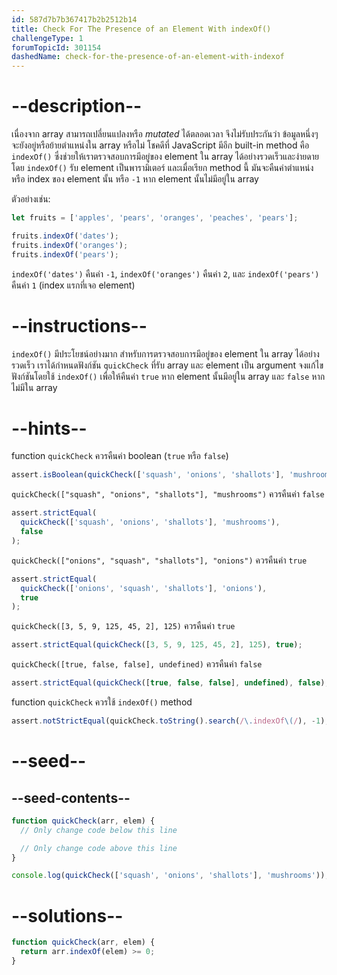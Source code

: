 ```yaml
---
id: 587d7b7b367417b2b2512b14
title: Check For The Presence of an Element With indexOf()
challengeType: 1
forumTopicId: 301154
dashedName: check-for-the-presence-of-an-element-with-indexof
---
```


# --description--

เนื่องจาก array สามารถเปลี่ยนแปลงหรือ *mutated* ได้ตลอดเวลา จึงไม่รับประกันว่า ข้อมูลหนึ่งๆ จะยังอยู่หรือย้ายตำแหน่งใน array หรือไม่ โชคดีที่   JavaScript มีอีก built-in method คือ `indexOf()` ซึ่งช่วยให้เราตรวจสอบการมีอยู่ของ element ใน array ได้อย่างรวดเร็วและง่ายดาย โดย `indexOf()` รับ element เป็นพารามิเตอร์ และเมื่อเรียก method นี้ มันจะคืนค่าตำแหน่งหรือ index ของ element นั้น หรือ `-1` หาก element นั้นไม่มีอยู่ใน array 

ตัวอย่างเช่น: 

```js
let fruits = ['apples', 'pears', 'oranges', 'peaches', 'pears'];

fruits.indexOf('dates');
fruits.indexOf('oranges');
fruits.indexOf('pears');
```

`indexOf('dates')` คืนค่า `-1`, `indexOf('oranges')` คืนค่า `2`, และ `indexOf('pears')` คืนค่า `1` (index แรกที่เจอ element)

# --instructions--

`indexOf()` มีประโยชน์อย่างมาก สำหรับการตรวจสอบการมีอยู่ของ element ใน array ได้อย่างรวดเร็ว เราได้กำหนดฟังก์ชัน `quickCheck` ที่รับ array และ element เป็น argument จงแก้ไขฟังก์ชันโดยใช้ `indexOf()` เพื่อให้คืนค่า `true` หาก element นั้นมีอยู่ใน array  และ `false` หากไม่มีใน array

# --hints--

function `quickCheck` ควรคืนค่า boolean (`true` หรือ `false`)

```js
assert.isBoolean(quickCheck(['squash', 'onions', 'shallots'], 'mushrooms'));
```

`quickCheck(["squash", "onions", "shallots"], "mushrooms")` ควรคืนค่า `false`

```js
assert.strictEqual(
  quickCheck(['squash', 'onions', 'shallots'], 'mushrooms'),
  false
);
```

`quickCheck(["onions", "squash", "shallots"], "onions")` ควรคืนค่า `true`

```js
assert.strictEqual(
  quickCheck(['onions', 'squash', 'shallots'], 'onions'),
  true
);
```

`quickCheck([3, 5, 9, 125, 45, 2], 125)` ควรคืนค่า `true`

```js
assert.strictEqual(quickCheck([3, 5, 9, 125, 45, 2], 125), true);
```

`quickCheck([true, false, false], undefined)` ควรคืนค่า `false`

```js
assert.strictEqual(quickCheck([true, false, false], undefined), false);
```

function `quickCheck`  ควรใช้ `indexOf()` method

```js
assert.notStrictEqual(quickCheck.toString().search(/\.indexOf\(/), -1);
```

# --seed--

## --seed-contents--

```js
function quickCheck(arr, elem) {
  // Only change code below this line

  // Only change code above this line
}

console.log(quickCheck(['squash', 'onions', 'shallots'], 'mushrooms'));
```

# --solutions--

```js
function quickCheck(arr, elem) {
  return arr.indexOf(elem) >= 0; 
}
```

